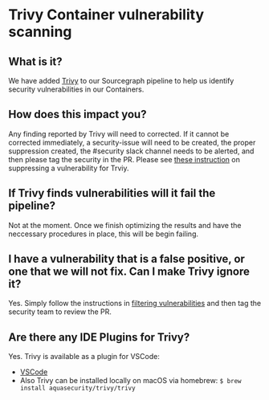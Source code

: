 # Trivy Container vulnerability scanning

## What is it?

We have added [Trivy](https://github.com/aquasecurity/trivy) to our Sourcegraph pipeline to help us identify security vulnerabilities in our Containers.

## How does this impact you?

Any finding reported by Trivy will need to corrected. If it cannot be corrected immediately, a security-issue will need to be created, the proper suppression created, the #security slack channel needs to be alerted,
and then please tag the security in the PR.
Please see [these instruction](https://aquasecurity.github.io/trivy/v0.23.0/vulnerability/examples/filter/) on suppressing a vulnerability for Trviy.

## If Trivy finds vulnerabilities will it fail the pipeline?

Not at the moment. Once we finish optimizing the results and have the neccessary procedures in place, this will be begin failing.

## I have a vulnerability that is a false positive, or one that we will not fix. Can I make Trivy ignore it?

Yes. Simply follow the instructions in [filtering vulnerabilities](https://aquasecurity.github.io/trivy/v0.23.0/vulnerability/examples/filter/) and then tag the security team to review the PR.

## Are there any IDE Plugins for Trivy?

Yes. Trivy is available as a plugin for VSCode:

- [VSCode](https://marketplace.visualstudio.com/items?itemName=AquaSecurityOfficial.trivy-vulnerability-scanner)
- Also Trivy can be installed locally on macOS via homebrew: `$ brew install aquasecurity/trivy/trivy`
